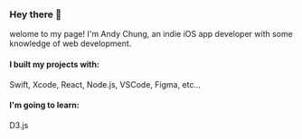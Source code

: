 <!-- ### Hi there 👋 -->

<!--
**AndyChungcn/AndyChungcn** is a ✨ _special_ ✨ repository because its `README.md` (this file) appears on your GitHub profile.

Here are some ideas to get you started:

- 🔭 I’m currently working on ...
- 🌱 I’m currently learning ...
- 👯 I’m looking to collaborate on ...
- 🤔 I’m looking for help with ...
- 💬 Ask me about ...
- 📫 How to reach me: ...
- 😄 Pronouns: ...
- ⚡ Fun fact: ...
-->

### Hey there 👋
welome to my page!
I'm Andy Chung, an indie iOS app developer with some knowledge of web development.

#### I built my projects with: 
Swift, Xcode, React, Node.js, VSCode, Figma, etc...

#### I'm going to learn: 
D3.js
